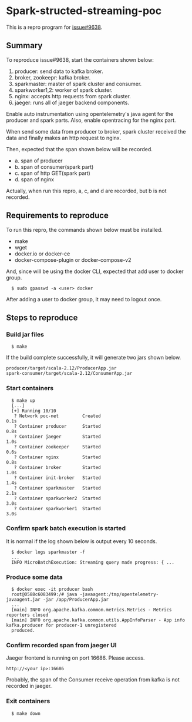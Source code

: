# Spark-structed-streaming-poc

This is a repro program for [issue#9638](https://github.com/open-telemetry/opentelemetry-java-instrumentation/issues/9638).

## Summary

To reproduce issue#9638, start the containers shown below:

  1. producer: send data to kafka broker.
  2. broker, zookeepr: kafka broker.
  3. sparkmaster: master of spark cluster and consumer.
  4. sparkworker1,2: worker of spark cluster.
  5. nginx: accepts http requests from spark cluster.
  6. jaeger: runs all of jaeger backend components.

Enable auto instrumentation using opentelemetry's java agent for the producer and
spark parts. Also, enable opentracing for the nginx part.

When send some data from producer to broker, spark cluster received the data and
finally makes an http request to nginx.

Then, expected that the span shown below will be recorded.

  - a. span of producer
  - b. span of consumer(spark part)
  - c. span of http GET(spark part)
  - d. span of nginx

Actually, when run this repro, a, c, and d are recorded, but b is not recorded.

## Requirements to reproduce

To run this repro, the commands shown below must be installed.

  - make
  - wget
  - docker.io or docker-ce
  - docker-compose-plugin or docker-compose-v2

And, since will be using the docker CLI, expected that add user to docker group.
```
  $ sudo gpasswd -a <user> docker
```
After adding a user to docker group, it may need to logout once.

## Steps to reproduce

### Build jar files

```
  $ make
```

If the build complete successfully, it will generate two jars shown below.
```
producer/target/scala-2.12/ProducerApp.jar
spark-consumer/target/scala-2.12/ConsumerApp.jar
```

### Start containers

```
  $ make up
  [...]
  [+] Running 10/10
   ? Network poc-net         Created                                     0.1s
   ? Container producer      Started                                     0.8s
   ? Container jaeger        Started                                     1.0s
   ? Container zookeeper     Started                                     0.6s
   ? Container nginx         Started                                     0.8s
   ? Container broker        Started                                     1.0s
   ? Container init-broker   Started                                     1.4s
   ? Container sparkmaster   Started                                     2.1s
   ? Container sparkworker2  Started                                     3.0s
   ? Container sparkworker1  Started                                     3.0s
```

### Confirm spark batch execution is started

It is normal if the log shown below is output every 10 seconds.

```
  $ docker logs sparkmaster -f
  ...
  INFO MicroBatchExecution: Streaming query made progress: { ...
```

### Produce some data

```
  $ docker exec -it producer bash
  root@0588c6083499:/# java -javaagent:/tmp/opentelemetry-javaagent.jar -jar /app/ProducerApp.jar
  ...
  [main] INFO org.apache.kafka.common.metrics.Metrics - Metrics reporters closed
  [main] INFO org.apache.kafka.common.utils.AppInfoParser - App info kafka.producer for producer-1 unregistered
  produced.
```

### Confirm recorded span from jaeger UI

Jaeger frontend is running on port 16686. Please access.

```
http://<your ip>:16686
```

Probably, the span of the Consumer receive operation from kafka is not recorded in jaeger.

### Exit containers

```
  $ make down
```
